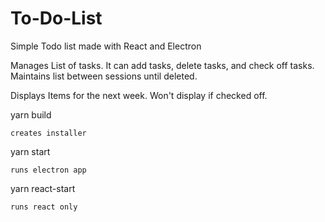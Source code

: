 # To-Do-List
Simple Todo list made with React and Electron

Manages List of tasks. 
    It can add tasks, delete tasks, and check off tasks. 
    Maintains list between sessions until deleted.
    
Displays Items for the next week. 
    Won't display if checked off. 

yarn build  

    creates installer

yarn start

    runs electron app

yarn react-start

    runs react only